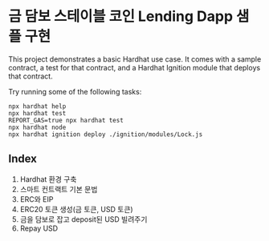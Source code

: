 # 금 담보 스테이블 코인 Lending Dapp 샘플 구현

This project demonstrates a basic Hardhat use case. It comes with a sample contract, a test for that contract, and a Hardhat Ignition module that deploys that contract.

Try running some of the following tasks:

```shell
npx hardhat help
npx hardhat test
REPORT_GAS=true npx hardhat test
npx hardhat node
npx hardhat ignition deploy ./ignition/modules/Lock.js
```

## Index

1. Hardhat 환경 구축
2. 스마트 컨트랙트 기본 문법
3. ERC와 EIP
4. ERC20 토큰 생성(금 토큰, USD 토큰)
5. 금을 담보로 잡고 deposit된 USD 빌려주기
6. Repay USD